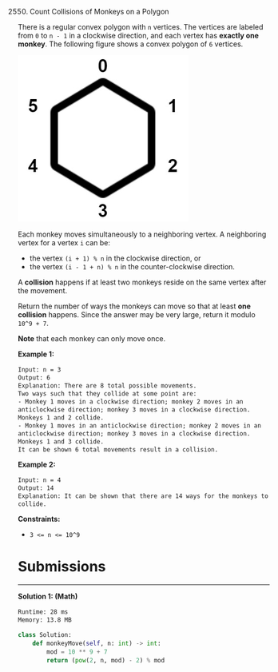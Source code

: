 2550. Count Collisions of Monkeys on a Polygon

There is a regular convex polygon with `n` vertices. The vertices are labeled from `0` to `n - 1` in a clockwise direction, and each vertex has **exactly one monkey**. The following figure shows a convex polygon of `6` vertices.

![2550_hexagon.jpg](img/2550_hexagon.jpg)

Each monkey moves simultaneously to a neighboring vertex. A neighboring vertex for a vertex `i` can be:

* the vertex `(i + 1) % n` in the clockwise direction, or
* the vertex `(i - 1 + n) % n` in the counter-clockwise direction.

A **collision** happens if at least two monkeys reside on the same vertex after the movement.

Return the number of ways the monkeys can move so that at least **one collision** happens. Since the answer may be very large, return it modulo `10^9 + 7`.

**Note** that each monkey can only move once.

 

**Example 1:**
```
Input: n = 3
Output: 6
Explanation: There are 8 total possible movements.
Two ways such that they collide at some point are:
- Monkey 1 moves in a clockwise direction; monkey 2 moves in an anticlockwise direction; monkey 3 moves in a clockwise direction. Monkeys 1 and 2 collide.
- Monkey 1 moves in an anticlockwise direction; monkey 2 moves in an anticlockwise direction; monkey 3 moves in a clockwise direction. Monkeys 1 and 3 collide.
It can be shown 6 total movements result in a collision.
```

**Example 2:**
```
Input: n = 4
Output: 14
Explanation: It can be shown that there are 14 ways for the monkeys to collide.
```

**Constraints:**

* `3 <= n <= 10^9`

# Submissions
---
**Solution 1: (Math)**
```
Runtime: 28 ms
Memory: 13.8 MB
```
```python
class Solution:
    def monkeyMove(self, n: int) -> int:
        mod = 10 ** 9 + 7
        return (pow(2, n, mod) - 2) % mod
```

